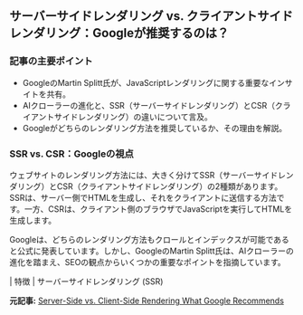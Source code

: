 ## サーバーサイドレンダリング vs. クライアントサイドレンダリング：Googleが推奨するのは？

### 記事の主要ポイント

* GoogleのMartin Splitt氏が、JavaScriptレンダリングに関する重要なインサイトを共有。
* AIクローラーの進化と、SSR（サーバーサイドレンダリング）とCSR（クライアントサイドレンダリング）の違いについて言及。
* Googleがどちらのレンダリング方法を推奨しているか、その理由を解説。

### SSR vs. CSR：Googleの視点

ウェブサイトのレンダリング方法には、大きく分けてSSR（サーバーサイドレンダリング）とCSR（クライアントサイドレンダリング）の2種類があります。SSRは、サーバー側でHTMLを生成し、それをクライアントに送信する方法です。一方、CSRは、クライアント側のブラウザでJavaScriptを実行してHTMLを生成します。

Googleは、どちらのレンダリング方法もクロールとインデックスが可能であると公式に発表しています。しかし、GoogleのMartin Splitt氏は、AIクローラーの進化を踏まえ、SEOの観点からいくつかの重要なポイントを指摘しています。

| 特徴 | サーバーサイドレンダリング (SSR) 

**元記事:** [Server-Side vs. Client-Side Rendering What Google Recommends](https://www.searchenginejournal.com/server-side-vs-client-side-rendering-what-google-recommends/545946/)